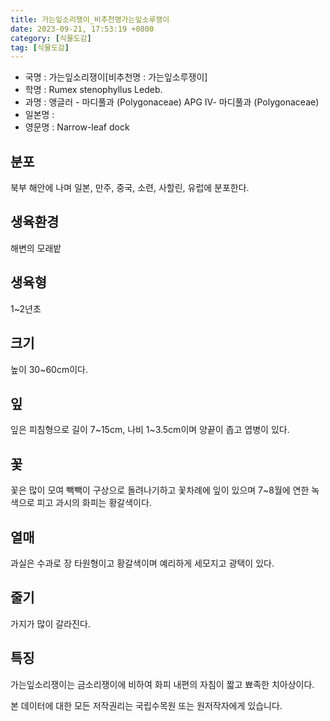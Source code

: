 ```yaml
---
title: 가는잎소리쟁이_비추천명가는잎소루쟁이
date: 2023-09-21, 17:53:19 +0800
category: [식물도감]
tag: [식물도감]
---
```




- 국명 : 가는잎소리쟁이[비추천명 : 가는잎소루쟁이]
- 학명 : Rumex stenophyllus Ledeb.
- 과명 : 앵글러 - 마디풀과 (Polygonaceae) APG Ⅳ- 마디풀과 (Polygonaceae)
- 일본명 : 
- 영문명 : Narrow-leaf dock


## 분포
북부 해안에 나며 일본, 만주, 중국, 소련, 사할린, 유럽에 분포한다.
## 생육환경
해변의 모래밭
## 생육형
1~2년초 
## 크기
높이 30~60cm이다.
## 잎
잎은 피침형으로 길이 7~15cm, 나비 1~3.5cm이며 양끝이 좁고 엽병이 있다.
## 꽃
꽃은 많이 모여 빽빽이 구상으로 돌려나기하고 꽃차례에 잎이 있으며 7~8월에 연한 녹색으로 피고 과시의 화피는 황갈색이다.
## 열매
과실은 수과로 장 타원형이고 황갈색이며 예리하게 세모지고 광택이 있다.
## 줄기
가지가 많이 갈라진다.
## 특징
가는잎소리쟁이는 금소리쟁이에 비하여 화피 내편의 자침이 짧고 뾰족한 치아상이다.






본 데이터에 대한 모든 저작권리는 국립수목원 또는 원저작자에게 있습니다.
